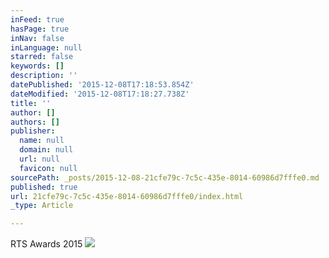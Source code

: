 ```yaml
---
inFeed: true
hasPage: true
inNav: false
inLanguage: null
starred: false
keywords: []
description: ''
datePublished: '2015-12-08T17:18:53.854Z'
dateModified: '2015-12-08T17:18:27.738Z'
title: ''
author: []
authors: []
publisher:
  name: null
  domain: null
  url: null
  favicon: null
sourcePath: _posts/2015-12-08-21cfe79c-7c5c-435e-8014-60986d7fffe0.md
published: true
url: 21cfe79c-7c5c-435e-8014-60986d7fffe0/index.html
_type: Article

---
```

RTS Awards 2015
![](https://the-grid-user-content.s3-us-west-2.amazonaws.com/4713401a-d794-4b89-8ef0-cd535d7c4f0e.jpg)